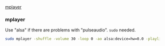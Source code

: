 [mplayer](#mplayer)

### mplayer

Use "alsa" if there are problems with "pulseaudio".
`sudo` needed.
```bash
sudo mplayer -shuffle -volume 30 -loop 0 -ao alsa:device=hw=0.0 -playlist playlist.txt
```

